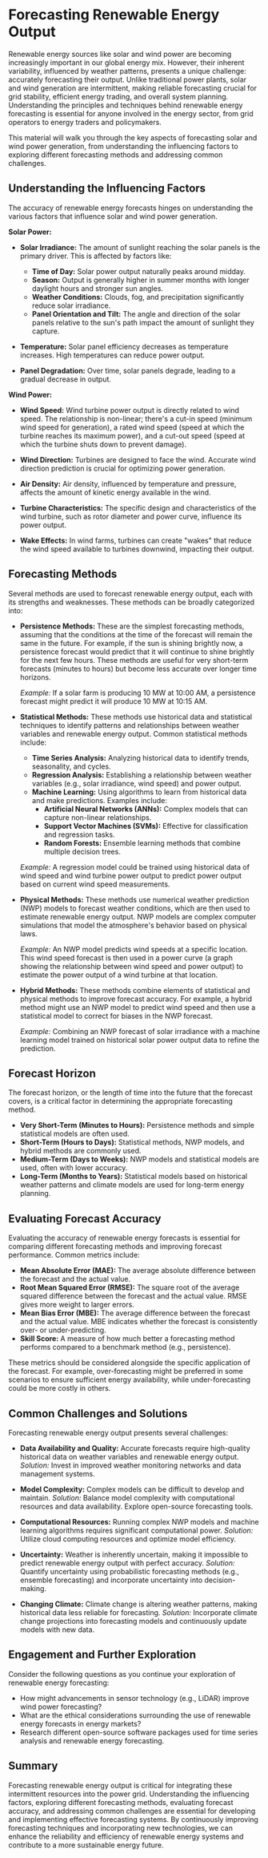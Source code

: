 # Forecasting Renewable Energy Output

Renewable energy sources like solar and wind power are becoming increasingly important in our global energy mix. However, their inherent variability, influenced by weather patterns, presents a unique challenge: accurately forecasting their output. Unlike traditional power plants, solar and wind generation are intermittent, making reliable forecasting crucial for grid stability, efficient energy trading, and overall system planning. Understanding the principles and techniques behind renewable energy forecasting is essential for anyone involved in the energy sector, from grid operators to energy traders and policymakers.

This material will walk you through the key aspects of forecasting solar and wind power generation, from understanding the influencing factors to exploring different forecasting methods and addressing common challenges.

## Understanding the Influencing Factors

The accuracy of renewable energy forecasts hinges on understanding the various factors that influence solar and wind power generation.

**Solar Power:**

*   **Solar Irradiance:** The amount of sunlight reaching the solar panels is the primary driver. This is affected by factors like:
    *   **Time of Day:** Solar power output naturally peaks around midday.
    *   **Season:** Output is generally higher in summer months with longer daylight hours and stronger sun angles.
    *   **Weather Conditions:** Clouds, fog, and precipitation significantly reduce solar irradiance.
    *   **Panel Orientation and Tilt:** The angle and direction of the solar panels relative to the sun's path impact the amount of sunlight they capture.

*   **Temperature:** Solar panel efficiency decreases as temperature increases. High temperatures can reduce power output.

*   **Panel Degradation:** Over time, solar panels degrade, leading to a gradual decrease in output.

**Wind Power:**

*   **Wind Speed:** Wind turbine power output is directly related to wind speed. The relationship is non-linear; there's a cut-in speed (minimum wind speed for generation), a rated wind speed (speed at which the turbine reaches its maximum power), and a cut-out speed (speed at which the turbine shuts down to prevent damage).

*   **Wind Direction:** Turbines are designed to face the wind. Accurate wind direction prediction is crucial for optimizing power generation.

*   **Air Density:** Air density, influenced by temperature and pressure, affects the amount of kinetic energy available in the wind.

*   **Turbine Characteristics:** The specific design and characteristics of the wind turbine, such as rotor diameter and power curve, influence its power output.

*   **Wake Effects:** In wind farms, turbines can create "wakes" that reduce the wind speed available to turbines downwind, impacting their output.

## Forecasting Methods

Several methods are used to forecast renewable energy output, each with its strengths and weaknesses. These methods can be broadly categorized into:

*   **Persistence Methods:** These are the simplest forecasting methods, assuming that the conditions at the time of the forecast will remain the same in the future. For example, if the sun is shining brightly now, a persistence forecast would predict that it will continue to shine brightly for the next few hours. These methods are useful for very short-term forecasts (minutes to hours) but become less accurate over longer time horizons.

    *Example:* If a solar farm is producing 10 MW at 10:00 AM, a persistence forecast might predict it will produce 10 MW at 10:15 AM.

*   **Statistical Methods:** These methods use historical data and statistical techniques to identify patterns and relationships between weather variables and renewable energy output. Common statistical methods include:
    *   **Time Series Analysis:** Analyzing historical data to identify trends, seasonality, and cycles.
    *   **Regression Analysis:** Establishing a relationship between weather variables (e.g., solar irradiance, wind speed) and power output.
    *   **Machine Learning:** Using algorithms to learn from historical data and make predictions. Examples include:
        *   **Artificial Neural Networks (ANNs):** Complex models that can capture non-linear relationships.
        *   **Support Vector Machines (SVMs):** Effective for classification and regression tasks.
        *   **Random Forests:** Ensemble learning methods that combine multiple decision trees.

    *Example:* A regression model could be trained using historical data of wind speed and wind turbine power output to predict power output based on current wind speed measurements.

*   **Physical Methods:** These methods use numerical weather prediction (NWP) models to forecast weather conditions, which are then used to estimate renewable energy output. NWP models are complex computer simulations that model the atmosphere's behavior based on physical laws.

    *Example:* An NWP model predicts wind speeds at a specific location. This wind speed forecast is then used in a power curve (a graph showing the relationship between wind speed and power output) to estimate the power output of a wind turbine at that location.

*   **Hybrid Methods:** These methods combine elements of statistical and physical methods to improve forecast accuracy. For example, a hybrid method might use an NWP model to predict wind speed and then use a statistical model to correct for biases in the NWP forecast.

    *Example:* Combining an NWP forecast of solar irradiance with a machine learning model trained on historical solar power output data to refine the prediction.

## Forecast Horizon

The forecast horizon, or the length of time into the future that the forecast covers, is a critical factor in determining the appropriate forecasting method.

*   **Very Short-Term (Minutes to Hours):** Persistence methods and simple statistical models are often used.
*   **Short-Term (Hours to Days):** Statistical methods, NWP models, and hybrid methods are commonly used.
*   **Medium-Term (Days to Weeks):** NWP models and statistical models are used, often with lower accuracy.
*   **Long-Term (Months to Years):** Statistical models based on historical weather patterns and climate models are used for long-term energy planning.

## Evaluating Forecast Accuracy

Evaluating the accuracy of renewable energy forecasts is essential for comparing different forecasting methods and improving forecast performance. Common metrics include:

*   **Mean Absolute Error (MAE):** The average absolute difference between the forecast and the actual value.
*   **Root Mean Squared Error (RMSE):** The square root of the average squared difference between the forecast and the actual value. RMSE gives more weight to larger errors.
*   **Mean Bias Error (MBE):** The average difference between the forecast and the actual value. MBE indicates whether the forecast is consistently over- or under-predicting.
*   **Skill Score:** A measure of how much better a forecasting method performs compared to a benchmark method (e.g., persistence).

These metrics should be considered alongside the specific application of the forecast. For example, over-forecasting might be preferred in some scenarios to ensure sufficient energy availability, while under-forecasting could be more costly in others.

## Common Challenges and Solutions

Forecasting renewable energy output presents several challenges:

*   **Data Availability and Quality:** Accurate forecasts require high-quality historical data on weather variables and renewable energy output. *Solution:* Invest in improved weather monitoring networks and data management systems.

*   **Model Complexity:** Complex models can be difficult to develop and maintain. *Solution:* Balance model complexity with computational resources and data availability. Explore open-source forecasting tools.

*   **Computational Resources:** Running complex NWP models and machine learning algorithms requires significant computational power. *Solution:* Utilize cloud computing resources and optimize model efficiency.

*   **Uncertainty:** Weather is inherently uncertain, making it impossible to predict renewable energy output with perfect accuracy. *Solution:* Quantify uncertainty using probabilistic forecasting methods (e.g., ensemble forecasting) and incorporate uncertainty into decision-making.

*   **Changing Climate:** Climate change is altering weather patterns, making historical data less reliable for forecasting. *Solution:* Incorporate climate change projections into forecasting models and continuously update models with new data.

## Engagement and Further Exploration

Consider the following questions as you continue your exploration of renewable energy forecasting:

*   How might advancements in sensor technology (e.g., LiDAR) improve wind power forecasting?
*   What are the ethical considerations surrounding the use of renewable energy forecasts in energy markets?
*   Research different open-source software packages used for time series analysis and renewable energy forecasting.

## Summary

Forecasting renewable energy output is critical for integrating these intermittent resources into the power grid. Understanding the influencing factors, exploring different forecasting methods, evaluating forecast accuracy, and addressing common challenges are essential for developing and implementing effective forecasting systems. By continuously improving forecasting techniques and incorporating new technologies, we can enhance the reliability and efficiency of renewable energy systems and contribute to a more sustainable energy future.